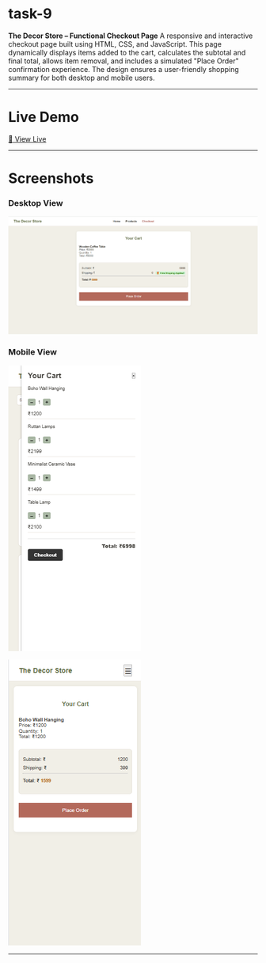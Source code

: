 # task-9

**The Decor Store – Functional Checkout Page**
A responsive and interactive checkout page built using HTML, CSS, and JavaScript. This page dynamically displays items added to the cart, calculates the subtotal and final total, allows item removal, and includes a simulated "Place Order" confirmation experience. The design ensures a user-friendly shopping summary for both desktop and mobile users.

---

# Live Demo

[🔗 View Live](https://lisha2804.github.io/task-9/)

---

# Screenshots

### Desktop View

![Desktop Screenshot](images/ss1.png)

### Mobile View

![Mobile Screenshot](images/ss2.png)  

![Mobile Screenshot](images/ss3.png)

---

